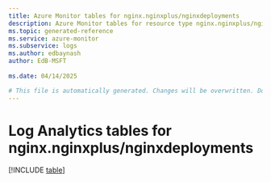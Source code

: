 ```yaml
---
title: Azure Monitor tables for nginx.nginxplus/nginxdeployments
description: Azure Monitor tables for resource type nginx.nginxplus/nginxdeployments
ms.topic: generated-reference
ms.service: azure-monitor
ms.subservice: logs
ms.author: edbaynash
author: EdB-MSFT
   
ms.date: 04/14/2025

# This file is automatically generated. Changes will be overwritten. Do not change this file directly.
---
```


# Log Analytics tables for nginx.nginxplus/nginxdeployments  

[!INCLUDE [table](~/reusable-content/ce-skilling/azure/includes/azure-monitor/reference/tables/nginx-nginxplus_nginxdeployments-include.md)]


